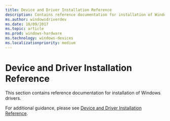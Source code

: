 ```yaml
---
title: Device and Driver Installation Reference
description: Contains reference documentation for installation of Windows drivers.
ms.author: windowsdriverdev
ms.date: 10/09/2017
ms.topic: article
ms.prod: windows-hardware
ms.technology: windows-devices
ms.localizationpriority: medium
---
```


# Device and Driver Installation Reference

This section contains reference documentation for installation of Windows drivers.

For additional guidance, please see [Device and Driver Installation Reference](https://msdn.microsoft.com/library/windows/hardware/ff541175).
